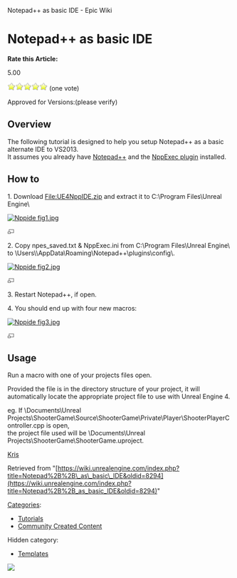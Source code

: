 Notepad++ as basic IDE - Epic Wiki                    

Notepad++ as basic IDE
======================

**Rate this Article:**

5.00

![](/extensions/VoteNY/images/star_on.gif)![](/extensions/VoteNY/images/star_on.gif)![](/extensions/VoteNY/images/star_on.gif)![](/extensions/VoteNY/images/star_on.gif)![](/extensions/VoteNY/images/star_on.gif) (one vote)

Approved for Versions:(please verify)

Overview
--------

The following tutorial is designed to help you setup Notepad++ as a basic alternate IDE to VS2013.  
It assumes you already have [Notepad++](http://notepad-plus-plus.org/) and the [NppExec plugin](http://setup-steps.blogspot.com.au/2013/05/notepad-adds-plug-in-nppexec.html) installed.

How to
------

1\. Download [File:UE4NppIDE.zip](/File:UE4NppIDE.zip "File:UE4NppIDE.zip") and extract it to C:\\Program Files\\Unreal Engine\\

[![Nppide fig1.jpg](https://d3ar1piqh1oeli.cloudfront.net/1/1b/Nppide_fig1.jpg/180px-Nppide_fig1.jpg)](/File:Nppide_fig1.jpg)

[![](/skins/common/images/magnify-clip.png)](/File:Nppide_fig1.jpg "Enlarge")

  
2\. Copy npes\_saved.txt & NppExec.ini from C:\\Program Files\\Unreal Engine\\  
to \\Users\\<Username>\\AppData\\Roaming\\Notepad++\\plugins\\config\\.

[![Nppide fig2.jpg](https://d3ar1piqh1oeli.cloudfront.net/9/92/Nppide_fig2.jpg/180px-Nppide_fig2.jpg)](/File:Nppide_fig2.jpg)

[![](/skins/common/images/magnify-clip.png)](/File:Nppide_fig2.jpg "Enlarge")

  
3\. Restart Notepad++, if open.

4\. You should end up with four new macros:

[![Nppide fig3.jpg](https://d3ar1piqh1oeli.cloudfront.net/7/7e/Nppide_fig3.jpg/180px-Nppide_fig3.jpg)](/File:Nppide_fig3.jpg)

[![](/skins/common/images/magnify-clip.png)](/File:Nppide_fig3.jpg "Enlarge")

  

Usage
-----

Run a macro with one of your projects files open.

Provided the file is in the directory structure of your project, it will automatically locate the appropriate project file to use with Unreal Engine 4.

eg. If <Username>\\Documents\\Unreal Projects\\ShooterGame\\Source\\ShooterGame\\Private\\Player\\ShooterPlayerController.cpp is open,  
the project file used will be <Username>\\Documents\\Unreal Projects\\ShooterGame\\ShooterGame.uproject.

[Kris](/User:Kris "User:Kris")

Retrieved from "[https://wiki.unrealengine.com/index.php?title=Notepad%2B%2B\_as\_basic\_IDE&oldid=8294](https://wiki.unrealengine.com/index.php?title=Notepad%2B%2B_as_basic_IDE&oldid=8294)"

[Categories](/Special:Categories "Special:Categories"):

*   [Tutorials](/Category:Tutorials "Category:Tutorials")
*   [Community Created Content](/Category:Community_Created_Content "Category:Community Created Content")

Hidden category:

*   [Templates](/Category:Templates "Category:Templates")

  ![](https://tracking.unrealengine.com/track.png)